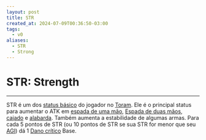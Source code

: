 ```yaml
---
layout: post
title: STR
created_at: 2024-07-09T00:36:50-03:00
tags:
  - v0
aliases:
  - STR
  - Strong
---
```

# STR: Strength
---
STR é um dos [status básico](api/2024/07/2024-07-09-Toram_Status_basico.md) do jogador no [Toram](_draft/2024/07/2024-07-06-Toram.md). Ele é o principal status para aumentar o ATK em [espada de uma mão](_insight/2024/07/2024-07-09-Toram_One_Handed_Sword.md), [Espada de duas mãos](_insight/2024/07/2024-07-09-Toram_Two_Handed_Sword.md), [cajado](_insight/2024/07/2024-07-09-Toram_Staff.md) e [alabarda](_insight/2024/07/2024-07-09-Toram_Halberd.md). Também aumenta a estabilidade de algumas armas. Para cada 5 pontos de STR (ou 10 pontos de STR se sua STR for menor que seu [AGI](_insight/2024/07/2024-07-09-Toram_AGI.md)) dá 1 [Dano crítico](_insight/2024/07/2024-07-10-Toram_Dano_Critico.md) Base.
